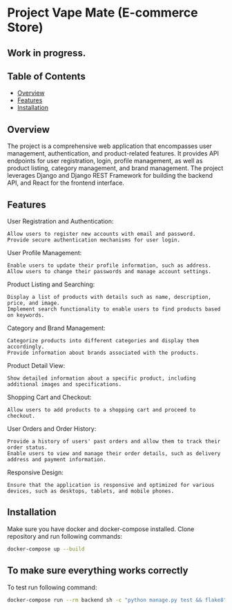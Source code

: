 # Project Vape Mate (E-commerce Store)

## Work in progress.

## Table of Contents

- [Overview](#overview)
- [Features](#features)
- [Installation](#installation)
## Overview

The project is a comprehensive web application that encompasses user management, authentication, and product-related features. It provides API endpoints for user registration, login, profile management, as well as product listing, category management, and brand management. The project leverages Django and Django REST Framework for building the backend API, and React for the frontend interface.


## Features

User Registration and Authentication:

    Allow users to register new accounts with email and password.
    Provide secure authentication mechanisms for user login.

User Profile Management:

    Enable users to update their profile information, such as address.
    Allow users to change their passwords and manage account settings.

Product Listing and Searching:

    Display a list of products with details such as name, description, price, and image.
    Implement search functionality to enable users to find products based on keywords.

Category and Brand Management:

    Categorize products into different categories and display them accordingly.
    Provide information about brands associated with the products.

Product Detail View:

    Show detailed information about a specific product, including additional images and specifications.

Shopping Cart and Checkout:

    Allow users to add products to a shopping cart and proceed to checkout.

User Orders and Order History:

    Provide a history of users' past orders and allow them to track their order status.
    Enable users to view and manage their order details, such as delivery address and payment information.

Responsive Design:

    Ensure that the application is responsive and optimized for various devices, such as desktops, tablets, and mobile phones.

## Installation

Make sure you have docker and docker-compose installed.
Clone repository and run following commands:

```bash
docker-compose up --build
```

## To make sure everything works correctly

To test run following command:

```bash
docker-compose run --rm backend sh -c "python manage.py test && flake8"
```